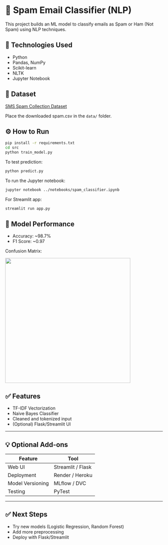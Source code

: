 # 📧 Spam Email Classifier (NLP)

This project builds an ML model to classify emails as Spam or Ham (Not Spam) using NLP techniques.

## 🔧 Technologies Used
- Python
- Pandas, NumPy
- Scikit-learn
- NLTK
- Jupyter Notebook

## 📁 Dataset
[SMS Spam Collection Dataset](https://www.kaggle.com/datasets/uciml/sms-spam-collection-dataset)

Place the downloaded spam.csv in the `data/` folder.

## ⚙️ How to Run

```bash
pip install -r requirements.txt
cd src
python train_model.py
```

To test prediction:
```bash
python predict.py
```

To run the Jupyter notebook:
```bash
jupyter notebook ../notebooks/spam_classifier.ipynb
```

For Streamlit app:
```bash
streamlit run app.py
```

## 🧠 Model Performance
- Accuracy: ~98.7%
- F1 Score: ~0.97

Confusion Matrix:

<img src="images/confusion_matrix.png" width="400"/>

## ✅ Features

- TF-IDF Vectorization
- Naive Bayes Classifier
- Cleaned and tokenized input
- (Optional) Flask/Streamlit UI

---

## 💡 Optional Add-ons

| Feature            | Tool                |
|--------------------|---------------------|
| Web UI             | Streamlit / Flask   |
| Deployment         | Render / Heroku     |
| Model Versioning   | MLflow / DVC        |
| Testing            | PyTest              |

---

## ✅ Next Steps

- Try new models (Logistic Regression, Random Forest)
- Add more preprocessing
- Deploy with Flask/Streamlit

